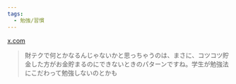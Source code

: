 ```yaml
---
tags:
  - 勉強/習慣
---
```

[x.com](https://x.com/tanakahisateru/status/1855256403948269659)

>財テクで何とかなるんじゃないかと思っちゃうのは、まさに、コツコツ貯金した方がお金貯まるのにできないときのパターンですね。学生が勉強法にこだわって勉強しないのとかも

